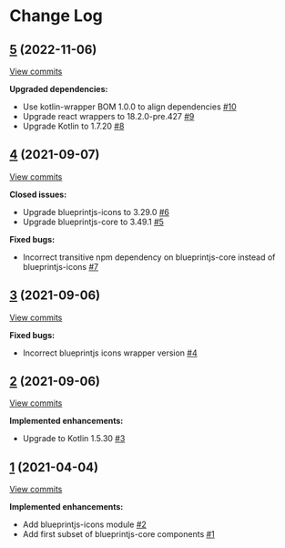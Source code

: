 # Change Log

## [5](https://github.com/joffrey-bion/kotlin-blueprintjs/tree/5) (2022-11-06)
[View commits](https://github.com/joffrey-bion/kotlin-blueprintjs/compare/4...5)

**Upgraded dependencies:**

- Use kotlin\-wrapper BOM 1.0.0 to align dependencies [\#10](https://github.com/joffrey-bion/kotlin-blueprintjs/issues/10)
- Upgrade react wrappers to 18.2.0\-pre.427 [\#9](https://github.com/joffrey-bion/kotlin-blueprintjs/issues/9)
- Upgrade Kotlin to 1.7.20 [\#8](https://github.com/joffrey-bion/kotlin-blueprintjs/issues/8)

## [4](https://github.com/joffrey-bion/kotlin-blueprintjs/tree/4) (2021-09-07)
[View commits](https://github.com/joffrey-bion/kotlin-blueprintjs/compare/3...4)

**Closed issues:**

- Upgrade blueprintjs\-icons to 3.29.0 [\#6](https://github.com/joffrey-bion/kotlin-blueprintjs/issues/6)
- Upgrade blueprintjs\-core to 3.49.1 [\#5](https://github.com/joffrey-bion/kotlin-blueprintjs/issues/5)

**Fixed bugs:**

- Incorrect transitive npm dependency on blueprintjs\-core instead of blueprintjs\-icons [\#7](https://github.com/joffrey-bion/kotlin-blueprintjs/issues/7)

## [3](https://github.com/joffrey-bion/kotlin-blueprintjs/tree/3) (2021-09-06)
[View commits](https://github.com/joffrey-bion/kotlin-blueprintjs/compare/2...3)

**Fixed bugs:**

- Incorrect blueprintjs icons wrapper version [\#4](https://github.com/joffrey-bion/kotlin-blueprintjs/issues/4)

## [2](https://github.com/joffrey-bion/kotlin-blueprintjs/tree/2) (2021-09-06)
[View commits](https://github.com/joffrey-bion/kotlin-blueprintjs/compare/1...2)

**Implemented enhancements:**

- Upgrade to Kotlin 1.5.30 [\#3](https://github.com/joffrey-bion/kotlin-blueprintjs/issues/3)

## [1](https://github.com/joffrey-bion/kotlin-blueprintjs/tree/1) (2021-04-04)
[View commits](https://github.com/joffrey-bion/kotlin-blueprintjs/compare/e3858c4f266d4560f13b32b137e8497410f75ab0...1)

**Implemented enhancements:**

- Add blueprintjs\-icons module [\#2](https://github.com/joffrey-bion/kotlin-blueprintjs/issues/2)
- Add first subset of blueprintjs\-core components [\#1](https://github.com/joffrey-bion/kotlin-blueprintjs/issues/1)
